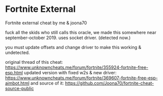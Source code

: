 # Fortnite External
Fortnite external cheat by me & joona70

fuck all the skids who still calls this oracle, we made this somewhere near september-october 2019.
uses socket driver. (detected now.)

you must update offsets and change driver to make this working & undetected.

original thread of this cheat: https://www.unknowncheats.me/forum/fortnite/355924-fortnite-free-esp.html
updated version with fixed w2s & new driver: https://www.unknowncheats.me/forum/fortnite/369607-fortnite-free-esp-aimbot.html and source of it: https://github.com/Joona70/fortnite-cheat-source-public
